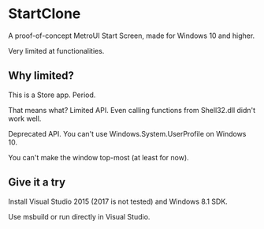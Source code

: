 # StartClone

A proof-of-concept MetroUI Start Screen, made for Windows 10 and higher.

Very limited at functionalities.

## Why limited?

This is a Store app. Period.

That means what? Limited API. Even calling functions from Shell32.dll didn't work well.

Deprecated API. You can't use Windows.System.UserProfile on Windows 10.

You can't make the window top-most (at least for now).

## Give it a try

Install Visual Studio 2015 (2017 is not tested) and Windows 8.1 SDK.

Use msbuild or run directly in Visual Studio.
